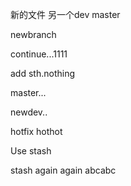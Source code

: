 新的文件
另一个dev
master

newbranch

continue...1111

add sth.nothing

master...

newdev..

hotfix
hothot

Use stash

stash again again
abcabc